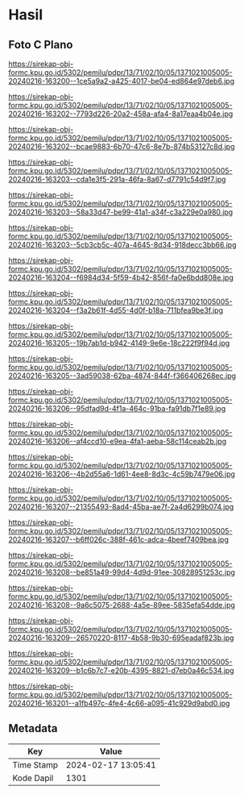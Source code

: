 # Hasil

## Foto C Plano

https://sirekap-obj-formc.kpu.go.id/5302/pemilu/pdpr/13/71/02/10/05/1371021005005-20240216-163200--1ce5a9a2-a425-4017-be04-ed864e97deb6.jpg

https://sirekap-obj-formc.kpu.go.id/5302/pemilu/pdpr/13/71/02/10/05/1371021005005-20240216-163202--7793d226-20a2-458a-afa4-8a17eaa4b04e.jpg

https://sirekap-obj-formc.kpu.go.id/5302/pemilu/pdpr/13/71/02/10/05/1371021005005-20240216-163202--bcae9883-6b70-47c6-8e7b-874b53127c8d.jpg

https://sirekap-obj-formc.kpu.go.id/5302/pemilu/pdpr/13/71/02/10/05/1371021005005-20240216-163203--cda1e3f5-291a-46fa-8a67-d7791c54d9f7.jpg

https://sirekap-obj-formc.kpu.go.id/5302/pemilu/pdpr/13/71/02/10/05/1371021005005-20240216-163203--58a33d47-be99-41a1-a34f-c3a229e0a980.jpg

https://sirekap-obj-formc.kpu.go.id/5302/pemilu/pdpr/13/71/02/10/05/1371021005005-20240216-163203--5cb3cb5c-407a-4645-8d34-918decc3bb66.jpg

https://sirekap-obj-formc.kpu.go.id/5302/pemilu/pdpr/13/71/02/10/05/1371021005005-20240216-163204--f6984d34-5f59-4b42-856f-fa0e6bdd808e.jpg

https://sirekap-obj-formc.kpu.go.id/5302/pemilu/pdpr/13/71/02/10/05/1371021005005-20240216-163204--f3a2b61f-4d55-4d0f-b18a-711bfea9be3f.jpg

https://sirekap-obj-formc.kpu.go.id/5302/pemilu/pdpr/13/71/02/10/05/1371021005005-20240216-163205--19b7ab1d-b942-4149-9e6e-18c222f9f94d.jpg

https://sirekap-obj-formc.kpu.go.id/5302/pemilu/pdpr/13/71/02/10/05/1371021005005-20240216-163205--3ad59038-62ba-4874-844f-f366406268ec.jpg

https://sirekap-obj-formc.kpu.go.id/5302/pemilu/pdpr/13/71/02/10/05/1371021005005-20240216-163206--95dfad9d-4f1a-464c-91ba-fa91db7f1e89.jpg

https://sirekap-obj-formc.kpu.go.id/5302/pemilu/pdpr/13/71/02/10/05/1371021005005-20240216-163206--af4ccd10-e9ea-4fa1-aeba-58c114ceab2b.jpg

https://sirekap-obj-formc.kpu.go.id/5302/pemilu/pdpr/13/71/02/10/05/1371021005005-20240216-163206--4b2d55a6-1d61-4ee8-8d3c-4c59b7479e06.jpg

https://sirekap-obj-formc.kpu.go.id/5302/pemilu/pdpr/13/71/02/10/05/1371021005005-20240216-163207--21355493-8ad4-45ba-ae7f-2a4d6299b074.jpg

https://sirekap-obj-formc.kpu.go.id/5302/pemilu/pdpr/13/71/02/10/05/1371021005005-20240216-163207--b6ff026c-388f-461c-adca-4beef7409bea.jpg

https://sirekap-obj-formc.kpu.go.id/5302/pemilu/pdpr/13/71/02/10/05/1371021005005-20240216-163208--be851a49-99d4-4d9d-91ee-30828951253c.jpg

https://sirekap-obj-formc.kpu.go.id/5302/pemilu/pdpr/13/71/02/10/05/1371021005005-20240216-163208--9a6c5075-2688-4a5e-89ee-5835efa54dde.jpg

https://sirekap-obj-formc.kpu.go.id/5302/pemilu/pdpr/13/71/02/10/05/1371021005005-20240216-163209--26570220-8117-4b58-9b30-695eadaf823b.jpg

https://sirekap-obj-formc.kpu.go.id/5302/pemilu/pdpr/13/71/02/10/05/1371021005005-20240216-163209--b1c6b7c7-e20b-4395-8821-d7eb0a46c534.jpg

https://sirekap-obj-formc.kpu.go.id/5302/pemilu/pdpr/13/71/02/10/05/1371021005005-20240216-163201--a1fb497c-4fe4-4c66-a095-41c929d9abd0.jpg


## Metadata

| Key        | Value               |
| ---------- | ------------------- |
| Time Stamp | 2024-02-17 13:05:41 |
| Kode Dapil | 1301                |




